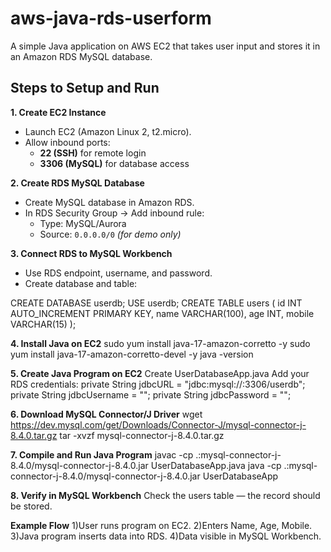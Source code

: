 # aws-java-rds-userform
A simple Java application on AWS EC2 that takes user input and stores it in an Amazon RDS MySQL database.

## Steps to Setup and Run
**1. Create EC2 Instance**
- Launch EC2 (Amazon Linux 2, t2.micro).
- Allow inbound ports:
  - **22 (SSH)** for remote login
  - **3306 (MySQL)** for database access

**2. Create RDS MySQL Database**
- Create MySQL database in Amazon RDS.
- In RDS Security Group → Add inbound rule:
  - Type: MySQL/Aurora
  - Source: `0.0.0.0/0` *(for demo only)*

**3. Connect RDS to MySQL Workbench**
- Use RDS endpoint, username, and password.
- Create database and table:

CREATE DATABASE userdb;
USE userdb;
CREATE TABLE users (
    id INT AUTO_INCREMENT PRIMARY KEY,
    name VARCHAR(100),
    age INT,
    mobile VARCHAR(15)
);

**4. Install Java on EC2**
sudo yum install java-17-amazon-corretto -y
sudo yum install java-17-amazon-corretto-devel -y
java -version

**5. Create Java Program on EC2**
Create UserDatabaseApp.java
Add your RDS credentials:
private String jdbcURL = "jdbc:mysql://<RDS-ENDPOINT>:3306/userdb";
private String jdbcUsername = "<USERNAME>";
private String jdbcPassword = "<PASSWORD>";

**6. Download MySQL Connector/J Driver**
wget https://dev.mysql.com/get/Downloads/Connector-J/mysql-connector-j-8.4.0.tar.gz
tar -xvzf mysql-connector-j-8.4.0.tar.gz

**7. Compile and Run Java Program**
javac -cp .:mysql-connector-j-8.4.0/mysql-connector-j-8.4.0.jar UserDatabaseApp.java
java  -cp .:mysql-connector-j-8.4.0/mysql-connector-j-8.4.0.jar UserDatabaseApp

**8. Verify in MySQL Workbench**
Check the users table — the record should be stored.

**Example Flow**
1)User runs program on EC2.
2)Enters Name, Age, Mobile.
3)Java program inserts data into RDS.
4)Data visible in MySQL Workbench.


